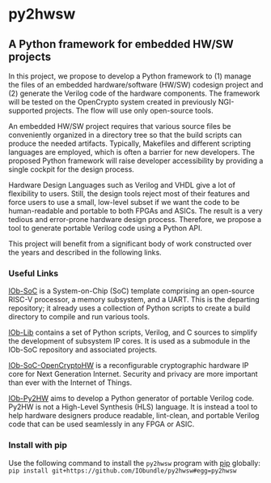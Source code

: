 # py2hwsw

## A Python framework for embedded HW/SW projects

In this project, we propose to develop a Python framework to (1) manage the
files of an embedded hardware/software (HW/SW) codesign project and (2) generate
the Verilog code of the hardware components. The framework will be tested on the
OpenCrypto system created in previously NGI-supported projects. The flow will
use only open-source tools.

An embedded HW/SW project requires that various source files be conveniently
organized in a directory tree so that the build scripts can produce the needed
artifacts. Typically, Makefiles and different scripting languages are employed,
which is often a barrier for new developers. The proposed Python framework will
raise developer accessibility by providing a single cockpit for the design
process.

Hardware Design Languages such as Verilog and VHDL give a lot of flexibility to
users. Still, the design tools reject most of their features and force users to
use a small, low-level subset if we want the code to be human-readable and
portable to both FPGAs and ASICs. The result is a very tedious and error-prone
hardware design process. Therefore, we propose a tool to generate portable Verilog
code using a Python API.

This project will benefit from a significant body of work constructed over the years and described in the following links.


### Useful Links

[IOb-SoC](https://github.com/IObundle/iob-soc) is a System-on-Chip (SoC) template comprising an open-source RISC-V processor, a memory subsystem, and a UART.
This is the departing repository; it already uses a collection of Python scripts to create a build directory to compile and run various tools.


[IOb-Lib](https://github.com/IObundle/iob-lib.git) contains a set of Python scripts, Verilog, and C sources to simplify the development of subsystem IP cores.
It is used as a submodule in the IOb-SoC repository and associated projects.


[IOb-SoC-OpenCryptoHW](https://github.com/IObundle/iob-soc-opencryptohw.git) is a reconfigurable cryptographic hardware IP core for Next Generation Internet.
Security and privacy are more important than ever with the Internet of Things.


[IOb-Py2HW](https://github.com/IObundle/iob-py2hw.git) aims to develop a Python generator of portable Verilog code. Py2HW is not a High-Level Synthesis (HLS) language. It is instead a tool to help hardware designers produce readable, lint-clean, and portable Verilog code that can be used seamlessly in any FPGA or ASIC. 

### Install with pip

Use the following command to install the `py2hwsw` program with [pip](https://pip.pypa.io/en/stable/) globally:
`pip install git+https://github.com/IObundle/py2hwsw#egg=py2hwsw`
